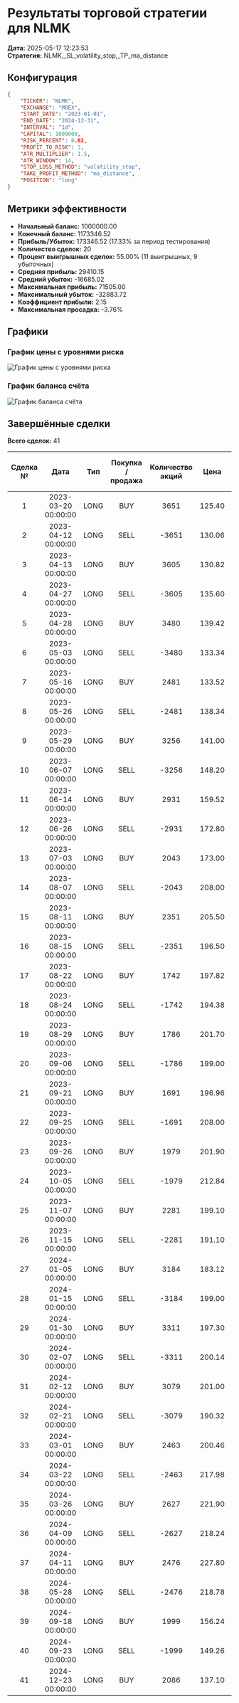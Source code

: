 # Результаты торговой стратегии для NLMK

**Дата:** 2025-05-17 12:23:53  
**Стратегия:** NLMK,_SL_volatility_stop,_TP_ma_distance

## Конфигурация

```json
{
    "TICKER": "NLMK",
    "EXCHANGE": "MOEX",
    "START_DATE": "2023-01-01",
    "END_DATE": "2024-12-31",
    "INTERVAL": "1d",
    "CAPITAL": 1000000,
    "RISK_PERCENT": 0.02,
    "PROFIT_TO_RISK": 3,
    "ATR_MULTIPLIER": 1.5,
    "ATR_WINDOW": 14,
    "STOP_LOSS_METHOD": "volatility_stop",
    "TAKE_PROFIT_METHOD": "ma_distance",
    "POSITION": "long"
}
```

## Метрики эффективности

- **Начальный баланс:** 1000000.00
- **Конечный баланс:** 1173346.52
- **Прибыль/Убыток:** 173346.52 (17.33% за период тестирования)
- **Количество сделок:** 20
- **Процент выигрышных сделок:** 55.00% (11 выигрышных, 9 убыточных)
- **Средняя прибыль:** 29410.15
- **Средний убыток:** -16685.02
- **Максимальная прибыль:** 71505.00
- **Максимальный убыток:** -32883.72
- **Коэффициент прибыли:** 2.15
- **Максимальная просадка:** -3.76%

## Графики

### График цены с уровнями риска

![График цены с уровнями риска](NLMK,_SL_volatility_stop,_TP_ma_distance,_Price_Risk_Levels.jpg)

### График баланса счёта

![График баланса счёта](NLMK,_SL_volatility_stop,_TP_ma_distance,_Balance.jpg)

## Завершённые сделки

**Всего сделок:** 41

| Сделка № | Дата | Тип | Покупка / продажа | Количество акций | Цена | Stop Loss в момент сделки | Take Profit в момент сделки | Прибыль / убыток | Прибыль / убыток с учётом комиссии |
|:--------:|:----:|:---:|:-----------------:|:----------------:|:----:|:-------------------------:|:---------------------------:|:----------------:|:----------------------------------:|
| 1 | 2023-03-20 00:00:00 | LONG | BUY | 3651 | 125.40 | 120.50 | 136.71 | 0.00 | -228.92 |
| 2 | 2023-04-12 00:00:00 | LONG | SELL | -3651 | 130.06 | 130.38 | 136.71 | 17013.66 | 16547.32 |
| 3 | 2023-04-13 00:00:00 | LONG | BUY | 3605 | 130.82 | 125.74 | 140.25 | 0.00 | -235.80 |
| 4 | 2023-04-27 00:00:00 | LONG | SELL | -3605 | 135.60 | 137.36 | 140.25 | 17231.90 | 16751.68 |
| 5 | 2023-04-28 00:00:00 | LONG | BUY | 3480 | 139.42 | 134.29 | 159.46 | 0.00 | -242.59 |
| 6 | 2023-05-03 00:00:00 | LONG | SELL | -3480 | 133.34 | 134.53 | 159.46 | -21158.40 | -21633.00 |
| 7 | 2023-05-16 00:00:00 | LONG | BUY | 2481 | 133.52 | 127.45 | 137.46 | 0.00 | -165.63 |
| 8 | 2023-05-26 00:00:00 | LONG | SELL | -2481 | 138.34 | 132.14 | 137.46 | 11958.42 | 11621.18 |
| 9 | 2023-05-29 00:00:00 | LONG | BUY | 3256 | 141.00 | 134.08 | 151.66 | 0.00 | -229.55 |
| 10 | 2023-06-07 00:00:00 | LONG | SELL | -3256 | 148.20 | 148.51 | 151.66 | 23443.20 | 22972.38 |
| 11 | 2023-06-14 00:00:00 | LONG | BUY | 2931 | 159.52 | 153.58 | 198.12 | 0.00 | -233.78 |
| 12 | 2023-06-26 00:00:00 | LONG | SELL | -2931 | 172.80 | 171.75 | 198.12 | 38923.68 | 38436.67 |
| 13 | 2023-07-03 00:00:00 | LONG | BUY | 2043 | 173.00 | 163.82 | 221.94 | 0.00 | -176.72 |
| 14 | 2023-08-07 00:00:00 | LONG | SELL | -2043 | 208.00 | 208.27 | 221.94 | 71505.00 | 71115.81 |
| 15 | 2023-08-11 00:00:00 | LONG | BUY | 2351 | 205.50 | 197.04 | 251.37 | 0.00 | -241.57 |
| 16 | 2023-08-15 00:00:00 | LONG | SELL | -2351 | 196.50 | 199.86 | 251.37 | -21159.00 | -21631.55 |
| 17 | 2023-08-22 00:00:00 | LONG | BUY | 1742 | 197.82 | 188.13 | 213.36 | 0.00 | -172.30 |
| 18 | 2023-08-24 00:00:00 | LONG | SELL | -1742 | 194.38 | 194.63 | 213.36 | -5992.48 | -6334.09 |
| 19 | 2023-08-29 00:00:00 | LONG | BUY | 1786 | 201.70 | 192.46 | 218.67 | 0.00 | -180.12 |
| 20 | 2023-09-06 00:00:00 | LONG | SELL | -1786 | 199.00 | 200.21 | 218.67 | -4822.20 | -5180.03 |
| 21 | 2023-09-21 00:00:00 | LONG | BUY | 1691 | 196.96 | 188.33 | 201.05 | 0.00 | -166.53 |
| 22 | 2023-09-25 00:00:00 | LONG | SELL | -1691 | 208.00 | 195.02 | 201.05 | 18668.64 | 18326.25 |
| 23 | 2023-09-26 00:00:00 | LONG | BUY | 1979 | 201.90 | 192.64 | 211.67 | 0.00 | -199.78 |
| 24 | 2023-10-05 00:00:00 | LONG | SELL | -1979 | 212.84 | 205.76 | 211.67 | 21650.26 | 21239.87 |
| 25 | 2023-11-07 00:00:00 | LONG | BUY | 2281 | 199.10 | 192.23 | 204.28 | 0.00 | -227.07 |
| 26 | 2023-11-15 00:00:00 | LONG | SELL | -2281 | 191.10 | 192.92 | 204.28 | -18248.00 | -18693.02 |
| 27 | 2024-01-05 00:00:00 | LONG | BUY | 3184 | 183.12 | 177.01 | 198.04 | 0.00 | -291.53 |
| 28 | 2024-01-15 00:00:00 | LONG | SELL | -3184 | 199.00 | 192.18 | 198.04 | 50561.92 | 49953.58 |
| 29 | 2024-01-30 00:00:00 | LONG | BUY | 3311 | 197.30 | 191.00 | 225.83 | 0.00 | -326.63 |
| 30 | 2024-02-07 00:00:00 | LONG | SELL | -3311 | 200.14 | 200.49 | 225.83 | 9403.24 | 8745.28 |
| 31 | 2024-02-12 00:00:00 | LONG | BUY | 3079 | 201.00 | 193.16 | 227.80 | 0.00 | -309.44 |
| 32 | 2024-02-21 00:00:00 | LONG | SELL | -3079 | 190.32 | 195.57 | 227.80 | -32883.72 | -33486.16 |
| 33 | 2024-03-01 00:00:00 | LONG | BUY | 2463 | 200.46 | 193.70 | 213.60 | 0.00 | -246.87 |
| 34 | 2024-03-22 00:00:00 | LONG | SELL | -2463 | 217.98 | 207.76 | 213.60 | 43151.76 | 42636.45 |
| 35 | 2024-03-26 00:00:00 | LONG | BUY | 2627 | 221.90 | 213.27 | 254.84 | 0.00 | -291.47 |
| 36 | 2024-04-09 00:00:00 | LONG | SELL | -2627 | 218.24 | 218.15 | 254.84 | -9614.82 | -10192.94 |
| 37 | 2024-04-11 00:00:00 | LONG | BUY | 2476 | 227.80 | 217.93 | 262.57 | 0.00 | -282.02 |
| 38 | 2024-05-28 00:00:00 | LONG | SELL | -2476 | 218.78 | 251.17 | 262.57 | -22333.52 | -22886.39 |
| 39 | 2024-09-18 00:00:00 | LONG | BUY | 1999 | 156.24 | 146.34 | 176.25 | 0.00 | -156.16 |
| 40 | 2024-09-23 00:00:00 | LONG | SELL | -1999 | 149.26 | 148.71 | 176.25 | -13953.02 | -14258.37 |
| 41 | 2024-12-23 00:00:00 | LONG | BUY | 2086 | 137.10 | 128.37 | 158.92 | 0.00 | -143.00 |
